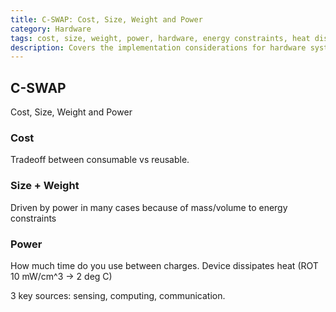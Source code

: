 ```yaml
---
title: C-SWAP: Cost, Size, Weight and Power
category: Hardware
tags: cost, size, weight, power, hardware, energy constraints, heat dissipation, sensing, computing, communication
description: Covers the implementation considerations for hardware systems with respect to cost, size, weight, and power (C-SWAP) constraints. Discusses the trade-offs between these factors and their impact on the design of sensing, computing, and communication components. Provides guidance on optimizing hardware designs to meet energy and thermal requirements.
---
```


## C-SWAP

Cost, Size, Weight and Power

### Cost

Tradeoff between consumable vs reusable.

### Size + Weight

Driven by power in many cases because of mass/volume to energy constraints

### Power

How much time do you use between charges. Device dissipates heat (ROT 10 mW/cm^3 -> 2 deg C)

3 key sources: sensing, computing, communication.



